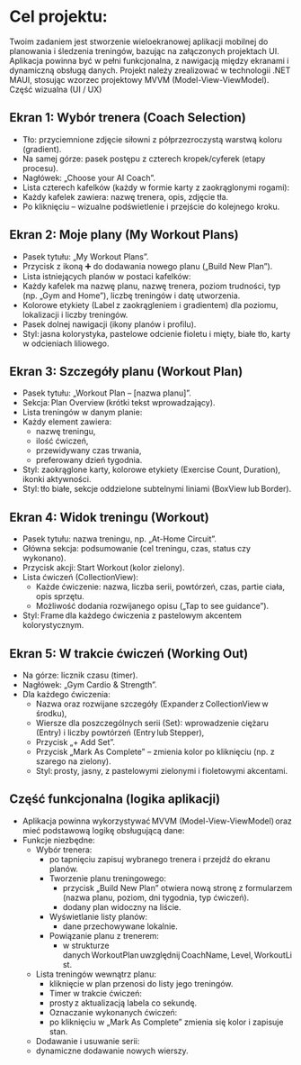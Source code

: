 # Cel projektu: 
Twoim zadaniem jest stworzenie wieloekranowej aplikacji mobilnej do planowania i śledzenia treningów, bazując na załączonych projektach UI. Aplikacja powinna być w pełni funkcjonalna, z nawigacją między ekranami i dynamiczną obsługą danych. Projekt należy zrealizować w technologii .NET MAUI, stosując wzorzec projektowy MVVM (Model-View-ViewModel). 
Część wizualna (UI / UX) 
## Ekran 1: Wybór trenera (Coach Selection)

- Tło: przyciemnione zdjęcie siłowni z półprzezroczystą warstwą koloru (gradient). 
- Na samej górze: pasek postępu z czterech kropek/cyferek (etapy procesu). 
- Nagłówek: „Choose your AI Coach”. 
- Lista czterech kafelków (każdy w formie karty z zaokrąglonymi rogami): 
- Każdy kafelek zawiera: nazwę trenera, opis, zdjęcie tła. 
- Po kliknięciu – wizualne podświetlenie i przejście do kolejnego kroku. 
 
## Ekran 2: Moje plany (My Workout Plans) 
- Pasek tytułu: „My Workout Plans”. 
- Przycisk z ikoną ➕ do dodawania nowego planu („Build New Plan”). 
- Lista istniejących planów w postaci kafelków: 
- Każdy kafelek ma nazwę planu, nazwę trenera, poziom trudności, typ (np. „Gym and Home”), liczbę treningów i datę utworzenia. 
- Kolorowe etykiety (Label z zaokrągleniem i gradientem) dla poziomu, lokalizacji i liczby treningów. 
- Pasek dolnej nawigacji (ikony planów i profilu). 
- Styl: jasna kolorystyka, pastelowe odcienie fioletu i mięty, białe tło, karty w odcieniach liliowego. 
 
## Ekran 3: Szczegóły planu (Workout Plan) 
- Pasek tytułu: „Workout Plan – [nazwa planu]”. 
- Sekcja: Plan Overview (krótki tekst wprowadzający). 
- Lista treningów w danym planie: 
- Każdy element zawiera: 
    * nazwę treningu, 
    * ilość ćwiczeń, 
    * przewidywany czas trwania, 
    * preferowany dzień tygodnia. 
- Styl: zaokrąglone karty, kolorowe etykiety (Exercise Count, Duration), ikonki aktywności. 
- Styl: tło białe, sekcje oddzielone subtelnymi liniami (BoxView lub Border). 
 
## Ekran 4: Widok treningu (Workout) 
- Pasek tytułu: nazwa treningu, np. „At-Home Circuit”. 
- Główna sekcja: podsumowanie (cel treningu, czas, status czy wykonano). 
- Przycisk akcji: Start Workout (kolor zielony). 
- Lista ćwiczeń (CollectionView): 
  * Każde ćwiczenie: nazwa, liczba serii, powtórzeń, czas, partie ciała, opis sprzętu. 
  * Możliwość dodania rozwijanego opisu („Tap to see guidance”). 
- Styl: Frame dla każdego ćwiczenia z pastelowym akcentem kolorystycznym. 
 
 
## Ekran 5: W trakcie ćwiczeń (Working Out) 
- Na górze: licznik czasu (timer). 
- Nagłówek: „Gym Cardio & Strength”. 
- Dla każdego ćwiczenia: 
  * Nazwa oraz rozwijane szczegóły (Expander z CollectionView w środku), 
  * Wiersze dla poszczególnych serii (Set): wprowadzenie ciężaru (Entry) i liczby powtórzeń (Entry lub Stepper), 
  * Przycisk „+ Add Set”. 
  * Przycisk „Mark As Complete” – zmienia kolor po kliknięciu (np. z szarego na zielony). 
  * Styl: prosty, jasny, z pastelowymi zielonymi i fioletowymi akcentami. 
 
## Część funkcjonalna (logika aplikacji) 
- Aplikacja powinna wykorzystywać MVVM (Model-View-ViewModel) oraz mieć podstawową logikę obsługującą dane: 
- Funkcje niezbędne:
  - Wybór trenera: 
    * po tapnięciu zapisuj wybranego trenera i przejdź do ekranu planów. 
    * Tworzenie planu treningowego: 
      * przycisk „Build New Plan” otwiera nową stronę z formularzem (nazwa planu, poziom, dni tygodnia, typ ćwiczeń). 
      * dodany plan widoczny na liście. 
    * Wyświetlanie listy planów: 
      * dane przechowywane lokalnie. 
    * Powiązanie planu z trenerem: 
      * w strukturze danych WorkoutPlan uwzględnij CoachName, Level, WorkoutList. 
  - Lista treningów wewnątrz planu:
    * kliknięcie w plan przenosi do listy jego treningów. 
    * Timer w trakcie ćwiczeń: 
    * prosty z aktualizacją labela co sekundę. 
    * Oznaczanie wykonanych ćwiczeń: 
    * po kliknięciu w „Mark As Complete” zmienia się kolor i zapisuje stan. 
  - Dodawanie i usuwanie serii: 
  * dynamiczne dodawanie nowych wierszy. 
